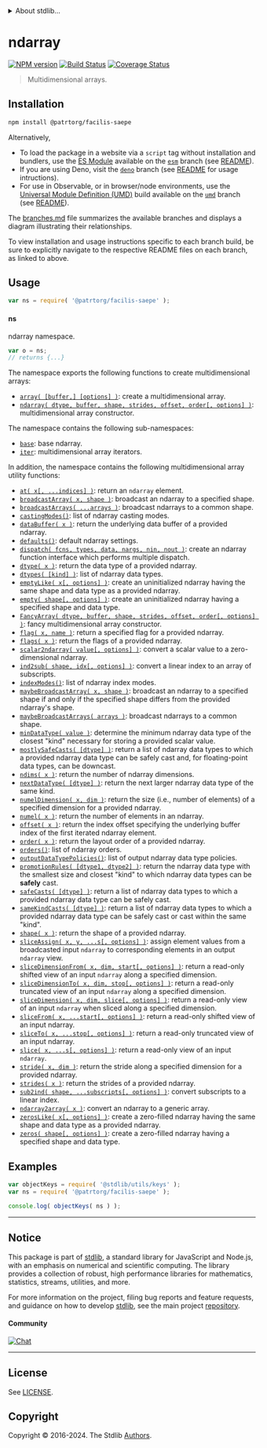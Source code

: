 <!--

@license Apache-2.0

Copyright (c) 2018 The Stdlib Authors.

Licensed under the Apache License, Version 2.0 (the "License");
you may not use this file except in compliance with the License.
You may obtain a copy of the License at

   http://www.apache.org/licenses/LICENSE-2.0

Unless required by applicable law or agreed to in writing, software
distributed under the License is distributed on an "AS IS" BASIS,
WITHOUT WARRANTIES OR CONDITIONS OF ANY KIND, either express or implied.
See the License for the specific language governing permissions and
limitations under the License.

-->


<details>
  <summary>
    About stdlib...
  </summary>
  <p>We believe in a future in which the web is a preferred environment for numerical computation. To help realize this future, we've built stdlib. stdlib is a standard library, with an emphasis on numerical and scientific computation, written in JavaScript (and C) for execution in browsers and in Node.js.</p>
  <p>The library is fully decomposable, being architected in such a way that you can swap out and mix and match APIs and functionality to cater to your exact preferences and use cases.</p>
  <p>When you use stdlib, you can be absolutely certain that you are using the most thorough, rigorous, well-written, studied, documented, tested, measured, and high-quality code out there.</p>
  <p>To join us in bringing numerical computing to the web, get started by checking us out on <a href="https://github.com/stdlib-js/stdlib">GitHub</a>, and please consider <a href="https://opencollective.com/stdlib">financially supporting stdlib</a>. We greatly appreciate your continued support!</p>
</details>

# ndarray

[![NPM version][npm-image]][npm-url] [![Build Status][test-image]][test-url] [![Coverage Status][coverage-image]][coverage-url] <!-- [![dependencies][dependencies-image]][dependencies-url] -->

> Multidimensional arrays.

<section class="installation">

## Installation

```bash
npm install @patrtorg/facilis-saepe
```

Alternatively,

-   To load the package in a website via a `script` tag without installation and bundlers, use the [ES Module][es-module] available on the [`esm`][esm-url] branch (see [README][esm-readme]).
-   If you are using Deno, visit the [`deno`][deno-url] branch (see [README][deno-readme] for usage intructions).
-   For use in Observable, or in browser/node environments, use the [Universal Module Definition (UMD)][umd] build available on the [`umd`][umd-url] branch (see [README][umd-readme]).

The [branches.md][branches-url] file summarizes the available branches and displays a diagram illustrating their relationships.

To view installation and usage instructions specific to each branch build, be sure to explicitly navigate to the respective README files on each branch, as linked to above.

</section>

<section class="usage">

## Usage

```javascript
var ns = require( '@patrtorg/facilis-saepe' );
```

#### ns

ndarray namespace.

```javascript
var o = ns;
// returns {...}
```

The namespace exports the following functions to create multidimensional arrays:

<!-- <toc pattern="+(array|ctor)"> -->

<div class="namespace-toc">

-   <span class="signature">[`array( [buffer,] [options] )`][@patrtorg/facilis-saepe/array]</span><span class="delimiter">: </span><span class="description">create a multidimensional array.</span>
-   <span class="signature">[`ndarray( dtype, buffer, shape, strides, offset, order[, options] )`][@patrtorg/facilis-saepe/ctor]</span><span class="delimiter">: </span><span class="description">multidimensional array constructor.</span>

</div>

<!-- </toc> -->

The namespace contains the following sub-namespaces:

<!-- <toc pattern="+(base|iter)"> -->

<div class="namespace-toc">

-   <span class="signature">[`base`][@patrtorg/facilis-saepe/base]</span><span class="delimiter">: </span><span class="description">base ndarray.</span>
-   <span class="signature">[`iter`][@patrtorg/facilis-saepe/iter]</span><span class="delimiter">: </span><span class="description">multidimensional array iterators.</span>

</div>

<!-- </toc> -->

In addition, the namespace contains the following multidimensional array utility functions:

<!-- <toc pattern="*" > -->

<div class="namespace-toc">

-   <span class="signature">[`at( x[, ...indices] )`][@patrtorg/facilis-saepe/at]</span><span class="delimiter">: </span><span class="description">return an `ndarray` element.</span>
-   <span class="signature">[`broadcastArray( x, shape )`][@patrtorg/facilis-saepe/broadcast-array]</span><span class="delimiter">: </span><span class="description">broadcast an ndarray to a specified shape.</span>
-   <span class="signature">[`broadcastArrays( ...arrays )`][@patrtorg/facilis-saepe/broadcast-arrays]</span><span class="delimiter">: </span><span class="description">broadcast ndarrays to a common shape.</span>
-   <span class="signature">[`castingModes()`][@patrtorg/facilis-saepe/casting-modes]</span><span class="delimiter">: </span><span class="description">list of ndarray casting modes.</span>
-   <span class="signature">[`dataBuffer( x )`][@patrtorg/facilis-saepe/data-buffer]</span><span class="delimiter">: </span><span class="description">return the underlying data buffer of a provided ndarray.</span>
-   <span class="signature">[`defaults()`][@patrtorg/facilis-saepe/defaults]</span><span class="delimiter">: </span><span class="description">default ndarray settings.</span>
-   <span class="signature">[`dispatch( fcns, types, data, nargs, nin, nout )`][@patrtorg/facilis-saepe/dispatch]</span><span class="delimiter">: </span><span class="description">create an ndarray function interface which performs multiple dispatch.</span>
-   <span class="signature">[`dtype( x )`][@patrtorg/facilis-saepe/dtype]</span><span class="delimiter">: </span><span class="description">return the data type of a provided ndarray.</span>
-   <span class="signature">[`dtypes( [kind] )`][@patrtorg/facilis-saepe/dtypes]</span><span class="delimiter">: </span><span class="description">list of ndarray data types.</span>
-   <span class="signature">[`emptyLike( x[, options] )`][@patrtorg/facilis-saepe/empty-like]</span><span class="delimiter">: </span><span class="description">create an uninitialized ndarray having the same shape and data type as a provided ndarray.</span>
-   <span class="signature">[`empty( shape[, options] )`][@patrtorg/facilis-saepe/empty]</span><span class="delimiter">: </span><span class="description">create an uninitialized ndarray having a specified shape and data type.</span>
-   <span class="signature">[`FancyArray( dtype, buffer, shape, strides, offset, order[, options] )`][@patrtorg/facilis-saepe/fancy]</span><span class="delimiter">: </span><span class="description">fancy multidimensional array constructor.</span>
-   <span class="signature">[`flag( x, name )`][@patrtorg/facilis-saepe/flag]</span><span class="delimiter">: </span><span class="description">return a specified flag for a provided ndarray.</span>
-   <span class="signature">[`flags( x )`][@patrtorg/facilis-saepe/flags]</span><span class="delimiter">: </span><span class="description">return the flags of a provided ndarray.</span>
-   <span class="signature">[`scalar2ndarray( value[, options] )`][@patrtorg/facilis-saepe/from-scalar]</span><span class="delimiter">: </span><span class="description">convert a scalar value to a zero-dimensional ndarray.</span>
-   <span class="signature">[`ind2sub( shape, idx[, options] )`][@patrtorg/facilis-saepe/ind2sub]</span><span class="delimiter">: </span><span class="description">convert a linear index to an array of subscripts.</span>
-   <span class="signature">[`indexModes()`][@patrtorg/facilis-saepe/index-modes]</span><span class="delimiter">: </span><span class="description">list of ndarray index modes.</span>
-   <span class="signature">[`maybeBroadcastArray( x, shape )`][@patrtorg/facilis-saepe/maybe-broadcast-array]</span><span class="delimiter">: </span><span class="description">broadcast an ndarray to a specified shape if and only if the specified shape differs from the provided ndarray's shape.</span>
-   <span class="signature">[`maybeBroadcastArrays( arrays )`][@patrtorg/facilis-saepe/maybe-broadcast-arrays]</span><span class="delimiter">: </span><span class="description">broadcast ndarrays to a common shape.</span>
-   <span class="signature">[`minDataType( value )`][@patrtorg/facilis-saepe/min-dtype]</span><span class="delimiter">: </span><span class="description">determine the minimum ndarray data type of the closest "kind" necessary for storing a provided scalar value.</span>
-   <span class="signature">[`mostlySafeCasts( [dtype] )`][@patrtorg/facilis-saepe/mostly-safe-casts]</span><span class="delimiter">: </span><span class="description">return a list of ndarray data types to which a provided ndarray data type can be safely cast and, for floating-point data types, can be downcast.</span>
-   <span class="signature">[`ndims( x )`][@patrtorg/facilis-saepe/ndims]</span><span class="delimiter">: </span><span class="description">return the number of ndarray dimensions.</span>
-   <span class="signature">[`nextDataType( [dtype] )`][@patrtorg/facilis-saepe/next-dtype]</span><span class="delimiter">: </span><span class="description">return the next larger ndarray data type of the same kind.</span>
-   <span class="signature">[`numelDimension( x, dim )`][@patrtorg/facilis-saepe/numel-dimension]</span><span class="delimiter">: </span><span class="description">return the size (i.e., number of elements) of a specified dimension for a provided ndarray.</span>
-   <span class="signature">[`numel( x )`][@patrtorg/facilis-saepe/numel]</span><span class="delimiter">: </span><span class="description">return the number of elements in an ndarray.</span>
-   <span class="signature">[`offset( x )`][@patrtorg/facilis-saepe/offset]</span><span class="delimiter">: </span><span class="description">return the index offset specifying the underlying buffer index of the first iterated ndarray element.</span>
-   <span class="signature">[`order( x )`][@patrtorg/facilis-saepe/order]</span><span class="delimiter">: </span><span class="description">return the layout order of a provided ndarray.</span>
-   <span class="signature">[`orders()`][@patrtorg/facilis-saepe/orders]</span><span class="delimiter">: </span><span class="description">list of ndarray orders.</span>
-   <span class="signature">[`outputDataTypePolicies()`][@patrtorg/facilis-saepe/output-dtype-policies]</span><span class="delimiter">: </span><span class="description">list of output ndarray data type policies.</span>
-   <span class="signature">[`promotionRules( [dtype1, dtype2] )`][@patrtorg/facilis-saepe/promotion-rules]</span><span class="delimiter">: </span><span class="description">return the ndarray data type with the smallest size and closest "kind" to which ndarray data types can be **safely** cast.</span>
-   <span class="signature">[`safeCasts( [dtype] )`][@patrtorg/facilis-saepe/safe-casts]</span><span class="delimiter">: </span><span class="description">return a list of ndarray data types to which a provided ndarray data type can be safely cast.</span>
-   <span class="signature">[`sameKindCasts( [dtype] )`][@patrtorg/facilis-saepe/same-kind-casts]</span><span class="delimiter">: </span><span class="description">return a list of ndarray data types to which a provided ndarray data type can be safely cast or cast within the same "kind".</span>
-   <span class="signature">[`shape( x )`][@patrtorg/facilis-saepe/shape]</span><span class="delimiter">: </span><span class="description">return the shape of a provided ndarray.</span>
-   <span class="signature">[`sliceAssign( x, y, ...s[, options] )`][@patrtorg/facilis-saepe/slice-assign]</span><span class="delimiter">: </span><span class="description">assign element values from a broadcasted input `ndarray` to corresponding elements in an output `ndarray` view.</span>
-   <span class="signature">[`sliceDimensionFrom( x, dim, start[, options] )`][@patrtorg/facilis-saepe/slice-dimension-from]</span><span class="delimiter">: </span><span class="description">return a read-only shifted view of an input `ndarray` along a specified dimension.</span>
-   <span class="signature">[`sliceDimensionTo( x, dim, stop[, options] )`][@patrtorg/facilis-saepe/slice-dimension-to]</span><span class="delimiter">: </span><span class="description">return a read-only truncated view of an input `ndarray` along a specified dimension.</span>
-   <span class="signature">[`sliceDimension( x, dim, slice[, options] )`][@patrtorg/facilis-saepe/slice-dimension]</span><span class="delimiter">: </span><span class="description">return a read-only view of an input `ndarray` when sliced along a specified dimension.</span>
-   <span class="signature">[`sliceFrom( x, ...start[, options] )`][@patrtorg/facilis-saepe/slice-from]</span><span class="delimiter">: </span><span class="description">return a read-only shifted view of an input ndarray.</span>
-   <span class="signature">[`sliceTo( x, ...stop[, options] )`][@patrtorg/facilis-saepe/slice-to]</span><span class="delimiter">: </span><span class="description">return a read-only truncated view of an input ndarray.</span>
-   <span class="signature">[`slice( x, ...s[, options] )`][@patrtorg/facilis-saepe/slice]</span><span class="delimiter">: </span><span class="description">return a read-only view of an input `ndarray`.</span>
-   <span class="signature">[`stride( x, dim )`][@patrtorg/facilis-saepe/stride]</span><span class="delimiter">: </span><span class="description">return the stride along a specified dimension for a provided ndarray.</span>
-   <span class="signature">[`strides( x )`][@patrtorg/facilis-saepe/strides]</span><span class="delimiter">: </span><span class="description">return the strides of a provided ndarray.</span>
-   <span class="signature">[`sub2ind( shape, ...subscripts[, options] )`][@patrtorg/facilis-saepe/sub2ind]</span><span class="delimiter">: </span><span class="description">convert subscripts to a linear index.</span>
-   <span class="signature">[`ndarray2array( x )`][@patrtorg/facilis-saepe/to-array]</span><span class="delimiter">: </span><span class="description">convert an ndarray to a generic array.</span>
-   <span class="signature">[`zerosLike( x[, options] )`][@patrtorg/facilis-saepe/zeros-like]</span><span class="delimiter">: </span><span class="description">create a zero-filled ndarray having the same shape and data type as a provided ndarray.</span>
-   <span class="signature">[`zeros( shape[, options] )`][@patrtorg/facilis-saepe/zeros]</span><span class="delimiter">: </span><span class="description">create a zero-filled ndarray having a specified shape and data type.</span>

</div>

<!-- </toc> -->

</section>

<!-- /.usage -->

<section class="examples">

## Examples

<!-- TODO: better examples -->

<!-- eslint no-undef: "error" -->

```javascript
var objectKeys = require( '@stdlib/utils/keys' );
var ns = require( '@patrtorg/facilis-saepe' );

console.log( objectKeys( ns ) );
```

</section>

<!-- /.examples -->

<!-- Section for related `stdlib` packages. Do not manually edit this section, as it is automatically populated. -->

<section class="related">

</section>

<!-- /.related -->

<!-- Section for all links. Make sure to keep an empty line after the `section` element and another before the `/section` close. -->


<section class="main-repo" >

* * *

## Notice

This package is part of [stdlib][stdlib], a standard library for JavaScript and Node.js, with an emphasis on numerical and scientific computing. The library provides a collection of robust, high performance libraries for mathematics, statistics, streams, utilities, and more.

For more information on the project, filing bug reports and feature requests, and guidance on how to develop [stdlib][stdlib], see the main project [repository][stdlib].

#### Community

[![Chat][chat-image]][chat-url]

---

## License

See [LICENSE][stdlib-license].


## Copyright

Copyright &copy; 2016-2024. The Stdlib [Authors][stdlib-authors].

</section>

<!-- /.stdlib -->

<!-- Section for all links. Make sure to keep an empty line after the `section` element and another before the `/section` close. -->

<section class="links">

[npm-image]: http://img.shields.io/npm/v/@patrtorg/facilis-saepe.svg
[npm-url]: https://npmjs.org/package/@patrtorg/facilis-saepe

[test-image]: https://github.com/patrtorg/facilis-saepe/actions/workflows/test.yml/badge.svg?branch=main
[test-url]: https://github.com/patrtorg/facilis-saepe/actions/workflows/test.yml?query=branch:main

[coverage-image]: https://img.shields.io/codecov/c/github/patrtorg/facilis-saepe/main.svg
[coverage-url]: https://codecov.io/github/patrtorg/facilis-saepe?branch=main

<!--

[dependencies-image]: https://img.shields.io/david/patrtorg/facilis-saepe.svg
[dependencies-url]: https://david-dm.org/patrtorg/facilis-saepe/main

-->

[chat-image]: https://img.shields.io/gitter/room/stdlib-js/stdlib.svg
[chat-url]: https://app.gitter.im/#/room/#stdlib-js_stdlib:gitter.im

[stdlib]: https://github.com/stdlib-js/stdlib

[stdlib-authors]: https://github.com/stdlib-js/stdlib/graphs/contributors

[umd]: https://github.com/umdjs/umd
[es-module]: https://developer.mozilla.org/en-US/docs/Web/JavaScript/Guide/Modules

[deno-url]: https://github.com/patrtorg/facilis-saepe/tree/deno
[deno-readme]: https://github.com/patrtorg/facilis-saepe/blob/deno/README.md
[umd-url]: https://github.com/patrtorg/facilis-saepe/tree/umd
[umd-readme]: https://github.com/patrtorg/facilis-saepe/blob/umd/README.md
[esm-url]: https://github.com/patrtorg/facilis-saepe/tree/esm
[esm-readme]: https://github.com/patrtorg/facilis-saepe/blob/esm/README.md
[branches-url]: https://github.com/patrtorg/facilis-saepe/blob/main/branches.md

[stdlib-license]: https://raw.githubusercontent.com/patrtorg/facilis-saepe/main/LICENSE

<!-- <toc-links> -->

[@patrtorg/facilis-saepe/at]: https://github.com/patrtorg/facilis-saepe/tree/main/at

[@patrtorg/facilis-saepe/broadcast-array]: https://github.com/patrtorg/facilis-saepe/tree/main/broadcast-array

[@patrtorg/facilis-saepe/broadcast-arrays]: https://github.com/patrtorg/facilis-saepe/tree/main/broadcast-arrays

[@patrtorg/facilis-saepe/casting-modes]: https://github.com/patrtorg/facilis-saepe/tree/main/casting-modes

[@patrtorg/facilis-saepe/data-buffer]: https://github.com/patrtorg/facilis-saepe/tree/main/data-buffer

[@patrtorg/facilis-saepe/defaults]: https://github.com/patrtorg/facilis-saepe/tree/main/defaults

[@patrtorg/facilis-saepe/dispatch]: https://github.com/patrtorg/facilis-saepe/tree/main/dispatch

[@patrtorg/facilis-saepe/dtype]: https://github.com/patrtorg/facilis-saepe/tree/main/dtype

[@patrtorg/facilis-saepe/dtypes]: https://github.com/patrtorg/facilis-saepe/tree/main/dtypes

[@patrtorg/facilis-saepe/empty-like]: https://github.com/patrtorg/facilis-saepe/tree/main/empty-like

[@patrtorg/facilis-saepe/empty]: https://github.com/patrtorg/facilis-saepe/tree/main/empty

[@patrtorg/facilis-saepe/fancy]: https://github.com/patrtorg/facilis-saepe/tree/main/fancy

[@patrtorg/facilis-saepe/flag]: https://github.com/patrtorg/facilis-saepe/tree/main/flag

[@patrtorg/facilis-saepe/flags]: https://github.com/patrtorg/facilis-saepe/tree/main/flags

[@patrtorg/facilis-saepe/from-scalar]: https://github.com/patrtorg/facilis-saepe/tree/main/from-scalar

[@patrtorg/facilis-saepe/ind2sub]: https://github.com/patrtorg/facilis-saepe/tree/main/ind2sub

[@patrtorg/facilis-saepe/index-modes]: https://github.com/patrtorg/facilis-saepe/tree/main/index-modes

[@patrtorg/facilis-saepe/maybe-broadcast-array]: https://github.com/patrtorg/facilis-saepe/tree/main/maybe-broadcast-array

[@patrtorg/facilis-saepe/maybe-broadcast-arrays]: https://github.com/patrtorg/facilis-saepe/tree/main/maybe-broadcast-arrays

[@patrtorg/facilis-saepe/min-dtype]: https://github.com/patrtorg/facilis-saepe/tree/main/min-dtype

[@patrtorg/facilis-saepe/mostly-safe-casts]: https://github.com/patrtorg/facilis-saepe/tree/main/mostly-safe-casts

[@patrtorg/facilis-saepe/ndims]: https://github.com/patrtorg/facilis-saepe/tree/main/ndims

[@patrtorg/facilis-saepe/next-dtype]: https://github.com/patrtorg/facilis-saepe/tree/main/next-dtype

[@patrtorg/facilis-saepe/numel-dimension]: https://github.com/patrtorg/facilis-saepe/tree/main/numel-dimension

[@patrtorg/facilis-saepe/numel]: https://github.com/patrtorg/facilis-saepe/tree/main/numel

[@patrtorg/facilis-saepe/offset]: https://github.com/patrtorg/facilis-saepe/tree/main/offset

[@patrtorg/facilis-saepe/order]: https://github.com/patrtorg/facilis-saepe/tree/main/order

[@patrtorg/facilis-saepe/orders]: https://github.com/patrtorg/facilis-saepe/tree/main/orders

[@patrtorg/facilis-saepe/output-dtype-policies]: https://github.com/patrtorg/facilis-saepe/tree/main/output-dtype-policies

[@patrtorg/facilis-saepe/promotion-rules]: https://github.com/patrtorg/facilis-saepe/tree/main/promotion-rules

[@patrtorg/facilis-saepe/safe-casts]: https://github.com/patrtorg/facilis-saepe/tree/main/safe-casts

[@patrtorg/facilis-saepe/same-kind-casts]: https://github.com/patrtorg/facilis-saepe/tree/main/same-kind-casts

[@patrtorg/facilis-saepe/shape]: https://github.com/patrtorg/facilis-saepe/tree/main/shape

[@patrtorg/facilis-saepe/slice-assign]: https://github.com/patrtorg/facilis-saepe/tree/main/slice-assign

[@patrtorg/facilis-saepe/slice-dimension-from]: https://github.com/patrtorg/facilis-saepe/tree/main/slice-dimension-from

[@patrtorg/facilis-saepe/slice-dimension-to]: https://github.com/patrtorg/facilis-saepe/tree/main/slice-dimension-to

[@patrtorg/facilis-saepe/slice-dimension]: https://github.com/patrtorg/facilis-saepe/tree/main/slice-dimension

[@patrtorg/facilis-saepe/slice-from]: https://github.com/patrtorg/facilis-saepe/tree/main/slice-from

[@patrtorg/facilis-saepe/slice-to]: https://github.com/patrtorg/facilis-saepe/tree/main/slice-to

[@patrtorg/facilis-saepe/slice]: https://github.com/patrtorg/facilis-saepe/tree/main/slice

[@patrtorg/facilis-saepe/stride]: https://github.com/patrtorg/facilis-saepe/tree/main/stride

[@patrtorg/facilis-saepe/strides]: https://github.com/patrtorg/facilis-saepe/tree/main/strides

[@patrtorg/facilis-saepe/sub2ind]: https://github.com/patrtorg/facilis-saepe/tree/main/sub2ind

[@patrtorg/facilis-saepe/to-array]: https://github.com/patrtorg/facilis-saepe/tree/main/to-array

[@patrtorg/facilis-saepe/zeros-like]: https://github.com/patrtorg/facilis-saepe/tree/main/zeros-like

[@patrtorg/facilis-saepe/zeros]: https://github.com/patrtorg/facilis-saepe/tree/main/zeros

[@patrtorg/facilis-saepe/base]: https://github.com/patrtorg/facilis-saepe/tree/main/base

[@patrtorg/facilis-saepe/iter]: https://github.com/patrtorg/facilis-saepe/tree/main/iter

[@patrtorg/facilis-saepe/array]: https://github.com/patrtorg/facilis-saepe/tree/main/array

[@patrtorg/facilis-saepe/ctor]: https://github.com/patrtorg/facilis-saepe/tree/main/ctor

<!-- </toc-links> -->

</section>

<!-- /.links -->
